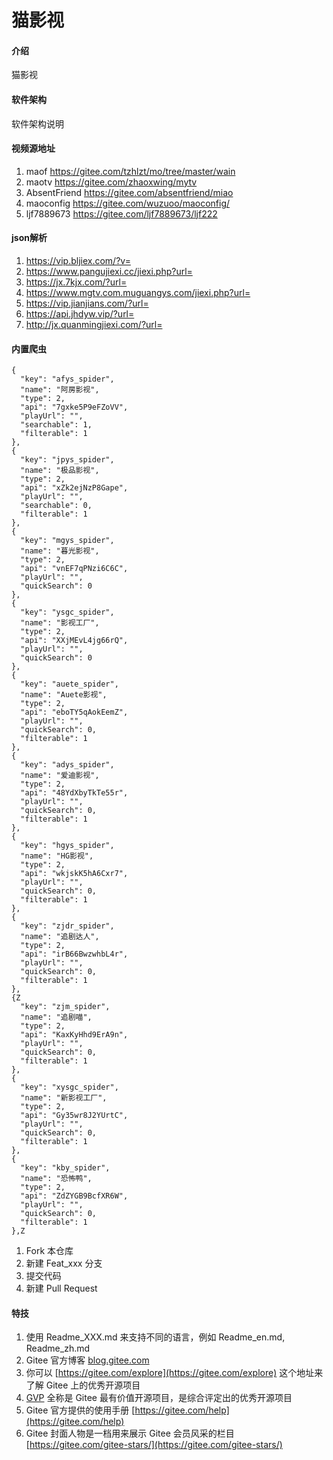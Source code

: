 # 猫影视

#### 介绍
猫影视

#### 软件架构
软件架构说明


#### 视频源地址

1. maof         https://gitee.com/tzhlzt/mo/tree/master/wain
2. maotv        https://gitee.com/zhaoxwing/mytv
3. AbsentFriend https://gitee.com/absentfriend/miao
5. maoconfig    https://gitee.com/wuzuoo/maoconfig/
6. ljf7889673   https://gitee.com/ljf7889673/ljf222

#### json解析

1.   https://vip.bljiex.com/?v=
2.   https://www.pangujiexi.cc/jiexi.php?url=
3.   https://jx.7kjx.com/?url=
4.   https://www.mgtv.com.muguangys.com/jiexi.php?url=
5.   https://vip.jianjians.com/?url=
6.   https://api.jhdyw.vip/?url=
7.   http://jx.quanmingjiexi.com/?url=

#### 内置爬虫

    {
      "key": "afys_spider",
      "name": "阿房影视",
      "type": 2,
      "api": "7gxke5P9eFZoVV",
      "playUrl": "",
      "searchable": 1,
      "filterable": 1
    },
    {
      "key": "jpys_spider",
      "name": "极品影视",
      "type": 2,
      "api": "xZk2ejNzP8Gape",
      "playUrl": "",
      "searchable": 0,
      "filterable": 1
    },
    {
      "key": "mgys_spider",
      "name": "暮光影视",
      "type": 2,
      "api": "vnEF7qPNzi6C6C",
      "playUrl": "",
      "quickSearch": 0
    },
    {
      "key": "ysgc_spider",
      "name": "影视工厂",
      "type": 2,
      "api": "XXjMEvL4jg66rQ",
      "playUrl": "",
      "quickSearch": 0
    },
    {
      "key": "auete_spider",
      "name": "Auete影视",
      "type": 2,
      "api": "eboTY5qAokEemZ",
      "playUrl": "",
      "quickSearch": 0,
      "filterable": 1
    },
    {
      "key": "adys_spider",
      "name": "爱迪影视",
      "type": 2,
      "api": "48YdXbyTkTe55r",
      "playUrl": "",
      "quickSearch": 0,
      "filterable": 1
    },
    {
      "key": "hgys_spider",
      "name": "HG影视",
      "type": 2,
      "api": "wkjskK5hA6Cxr7",
      "playUrl": "",
      "quickSearch": 0,
      "filterable": 1
    },
    {
      "key": "zjdr_spider",
      "name": "追剧达人",
      "type": 2,
      "api": "irB66BwzwhbL4r",
      "playUrl": "",
      "quickSearch": 0,
      "filterable": 1
    },
    {Z
      "key": "zjm_spider",
      "name": "追剧喵",
      "type": 2,
      "api": "KaxKyHhd9ErA9n",
      "playUrl": "",
      "quickSearch": 0,
      "filterable": 1
    },
    {
      "key": "xysgc_spider",
      "name": "新影视工厂",
      "type": 2,
      "api": "Gy35wr8J2YUrtC",
      "playUrl": "",
      "quickSearch": 0,
      "filterable": 1
    },
    {
      "key": "kby_spider",
      "name": "恐怖鸭",
      "type": 2,
      "api": "ZdZYGB9BcfXR6W",
      "playUrl": "",
      "quickSearch": 0,
      "filterable": 1
    },Z

1.  Fork 本仓库
2.  新建 Feat_xxx 分支
3.  提交代码
4.  新建 Pull Request


#### 特技

1.  使用 Readme\_XXX.md 来支持不同的语言，例如 Readme\_en.md, Readme\_zh.md
2.  Gitee 官方博客 [blog.gitee.com](https://blog.gitee.com)
3.  你可以 [https://gitee.com/explore](https://gitee.com/explore) 这个地址来了解 Gitee 上的优秀开源项目
4.  [GVP](https://gitee.com/gvp) 全称是 Gitee 最有价值开源项目，是综合评定出的优秀开源项目
5.  Gitee 官方提供的使用手册 [https://gitee.com/help](https://gitee.com/help)
6.  Gitee 封面人物是一档用来展示 Gitee 会员风采的栏目 [https://gitee.com/gitee-stars/](https://gitee.com/gitee-stars/)
